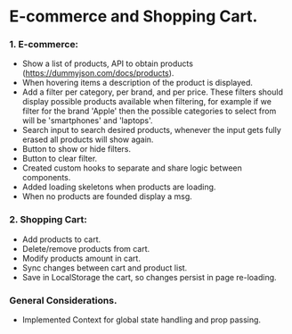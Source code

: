 # E-commerce and Shopping Cart.

### 1. E-commerce:

- Show a list of products, API to obtain products (https://dummyjson.com/docs/products).
- When hovering items a description of the product is displayed.
- Add a filter per category, per brand, and per price. These filters should display possible products available when filtering, for example if we filter for the brand 'Apple' then the possible categories to select from will be 'smartphones' and 'laptops'.
- Search input to search desired products, whenever the input gets fully erased all products will show again.
- Button to show or hide filters.
- Button to clear filter.
- Created custom hooks to separate and share logic between components.
- Added loading skeletons when products are loading.
- When no products are founded display a msg.

### 2. Shopping Cart:

- Add products to cart.
- Delete/remove products from cart.
- Modify products amount in cart.
- Sync changes between cart and product list.
- Save in LocalStorage the cart, so changes persist in page re-loading.

### General Considerations.

- Implemented Context for global state handling and prop passing.
